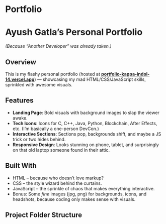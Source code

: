 # Portfolio
# Ayush Gatla’s Personal Portfolio

*(Because “Another Developer” was already taken.)*

##  Overview

This is my flashy personal portfolio (hosted at [**portfolio-kappa-indol-14.vercel.app**](https://portfolio-kappa-indol-14.vercel.app)) — showcasing my mad HTML/CSS/JavaScript skills, sprinkled with awesome visuals.

##  Features

- **Landing Page**: Bold visuals with background images to slap the viewer awake.
- **Tech Icons**: Icons for C, C++, Java, Python, Blockchain, After Effects, etc. (I’m basically a one-person DevCon.)
- **Interactive Sections**: Sections pop, backgrounds shift, and maybe a JS trick or two hides behind.
- **Responsive Design**: Looks stunning on phone, tablet, and surprisingly on that old laptop someone found in their attic.

##  Built With

- HTML – because who doesn’t love markup?
- CSS – the style wizard behind the curtains.
- JavaScript – the sprinkle of chaos that makes everything interactive.
- Bonus: Some *fine* images (jpg, png) for backgrounds, icons, and headshots, because coding only makes sense with visuals.

##  Project Folder Structure

